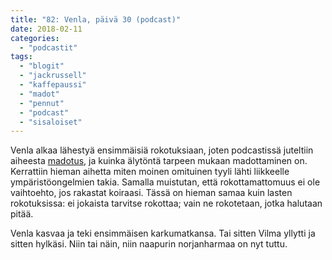 ```yaml
---
title: "82: Venla, päivä 30 (podcast)"
date: 2018-02-11
categories: 
  - "podcastit"
tags: 
  - "blogit"
  - "jackrussell"
  - "kaffepaussi"
  - "madot"
  - "pennut"
  - "podcast"
  - "sisaloiset"
---
```


Venla alkaa lähestyä ensimmäisiä rokotuksiaan, joten podcastissä juteltiin aiheesta [madotus](https://www.katiska.eu/tieto/koirat/koira/madotus-rokotuksiin/), ja kuinka älytöntä tarpeen mukaan madottaminen on. Kerrattiin hieman aihetta miten moinen omituinen tyyli lähti liikkeelle ympäristöongelmien takia. Samalla muistutan, että rokottamattomuus ei ole vaihtoehto, jos rakastat koiraasi. Tässä on hieman samaa kuin lasten rokotuksissa: ei jokaista tarvitse rokottaa; vain ne rokotetaan, jotka halutaan pitää.

<!--more-->

Venla kasvaa ja teki ensimmäisen karkumatkansa. Tai sitten Vilma yllytti ja sitten hylkäsi. Niin tai näin, niin naapurin norjanharmaa on nyt tuttu.
